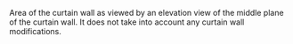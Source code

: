 ﻿Area of the curtain wall as viewed by an elevation view of the middle plane of the curtain wall.  It does not take into account any curtain wall modifications.